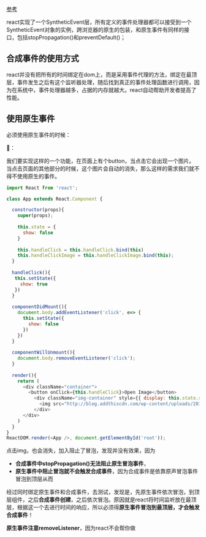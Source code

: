 [参考](https://segmentfault.com/a/1190000008253968)

react实现了一个SyntheticEvent层，所有定义的事件处理器都可以接受到一个SyntheticEvent对象的实例，跨浏览器的原生的包装，和原生事件有同样的接口，包括stopPropagation()和preventDefault()；

## 合成事件的使用方式

react并没有把所有的时间绑定在dom上，而是采用事件代理的方法，绑定在最顶层，事件发生之后有这个监听器处理，随后找到真正的事件处理函数进行调用，因为在系统中，事件处理器越多，占据的内存就越大。react自动帮助开发者提高了性能。

## 使用原生事件

必须使用原生事件的时候：

🌰：

我们要实现这样的一个功能，在页面上有个button，当点击它会出现一个图片。当点击页面的其他部分的时候，这个图片会自动的消失，那么这样的需求我们就不得不使用原生的事件。

```javascript
import React from 'react';

class App extends React.Component {

  constructor(props){
    super(props);
    
    this.state = {
      show: false
    }
    
    this.handleClick = this.handleClick.bind(this)
    this.handleClickImage = this.handleClickImage.bind(this);
  }
  
  handleClick(){
   this.setState({
     show: true
   })
  }
  
  componentDidMount(){
    document.body.addEventListener('click', e=> {
      this.setState({
        show: false
      })
    })
  }
  
  componentWillUnmount(){
    document.body.removeEventListener('click');
  }
    
  render(){
    return (
      <div className="container">
        <button onClick={this.handleClick}>Open Image</button>
          <div className="img-container" style={{ display: this.state.show ? 'block': 'none'}} >
            <img src="http://blog.addthiscdn.com/wp-content/uploads/2014/11/addthis-react-flux-javascript-scaling.png" />
          </div>
      </div>
    )
  }
}
ReactDOM.render(<App />, document.getElementById('root'));

```

点击img，也会消失，加入阻止了冒泡，发现并没有效果，因为

* **合成事件中stopPropagation()无法阻止原生冒泡事件**，
* **原生事件中阻止冒泡就不会触发合成事件**，因为合成事件是依靠原声冒泡事件冒泡到顶层从而

经过同时绑定原生事件和合成事件，去测试，发现是，先原生事件依次冒泡，到顶层组件，之后**合成事件创建**，之后依次冒泡。原因就是react将时间监听放在最顶层，根据这一个去进行时间的响应，所以必须得**原生事件冒泡到最顶层，才会触发合成事件**！

**原生事件注意removeListener**，因为react不会帮你做


